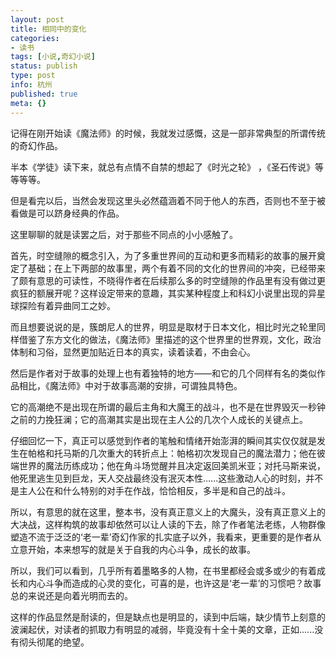 ```yaml
---
layout: post
title: 相同中的变化
categories:
- 读书
tags: [小说,奇幻小说]
status: publish
type: post
info: 杭州
published: true
meta: {}
---
```


记得在刚开始读《魔法师》的时候，我就发过感慨，这是一部非常典型的所谓传统的奇幻作品。

半本《学徒》读下来，就总有点情不自禁的想起了《时光之轮》	，《圣石传说》等等等等。

但是看完以后，当然会发现这里头必然蕴涵着不同于他人的东西，否则也不至于被看做是可以跻身经典的作品。

这里聊聊的就是读罢之后，对于那些不同点的小小感触了。

首先，时空缝隙的概念引入，为了多重世界间的互动和更多而精彩的故事的展开奠定了基础；在上下两部的故事里，两个有着不同的文化的世界间的冲突，已经带来了颇有意思的可读性，不晓得作者在后续那么多的时空缝隙的作品里有没有做过更疯狂的额展开呢？这样设定带来的意趣，其实某种程度上和科幻小说里出现的异星球探险有着异曲同工之妙。

而且想要说说的是，簇朗尼人的世界，明显是取材于日本文化，相比时光之轮里同样借鉴了东方文化的做法，《魔法师》里描述的这个世界里的世界观，文化，政治体制和习俗，显然更加贴近日本的真实，读着读着，不由会心。

然后是作者对于故事的处理上也有着独特的地方——和它的几个同样有名的类似作品相比，《魔法师》中对于故事高潮的安排，可谓独具特色。

它的高潮绝不是出现在所谓的最后主角和大魔王的战斗，也不是在世界毁灭一秒钟之前的力挽狂澜；它的高潮其实是出现在主人公的几次个人成长的关键点上。

仔细回忆一下，真正可以感觉到作者的笔触和情绪开始澎湃的瞬间其实仅仅就是发生在帕格和托马斯的几次重大的转折点上：帕格初次发现自己的魔法潜力；他在彼端世界的魔法历练成功；他在角斗场觉醒并且决定返回美凯米亚；对托马斯来说，他死里逃生见到巨龙，天人交战最终没有泯灭本性......这些激动人心的时刻，并不是主人公在和什么特别的对手在作战，恰恰相反，多半是和自己的战斗。

所以，有意思的就在这里，整本书，没有真正意义上的大魔头，没有真正意义上的大决战，这样构筑的故事却依然可以让人读的下去，除了作者笔法老练，人物群像塑造不流于泛泛的‘老一辈’奇幻作家的扎实底子以外，我看来，更重要的是作者从立意开始，本来想写的就是关于自我的内心斗争，成长的故事。

所以，我们可以看到，几乎所有着墨略多的人物，在书里都经会或多或少的有着成长和内心斗争而造成的心灵的变化，可喜的是，也许这是‘老一辈’的习惯吧？故事总的来说还是向着光明而去的。

这样的作品显然是耐读的，但是缺点也是明显的，读到中后端，缺少情节上刻意的波澜起伏，对读者的抓取力有明显的减弱，毕竟没有十全十美的文章，正如......没有彻头彻尾的绝望。

